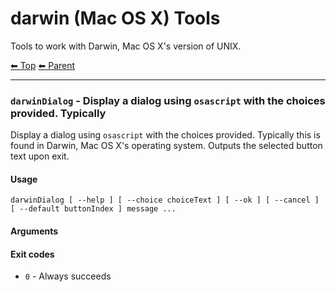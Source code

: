 # darwin (Mac OS X) Tools

Tools to work with Darwin, Mac OS X's version of UNIX.

<!-- TEMPLATE header 2 -->
[⬅ Top](index.md) [⬅ Parent ](../index.md)
<hr />


### `darwinDialog` - Display a dialog using `osascript` with the choices provided. Typically

Display a dialog using `osascript` with the choices provided. Typically this is found in Darwin, Mac OS X's operating system.
Outputs the selected button text upon exit.

#### Usage

    darwinDialog [ --help ] [ --choice choiceText ] [ --ok ] [ --cancel ] [ --default buttonIndex ] message ...
    

#### Arguments



#### Exit codes

- `0` - Always succeeds
